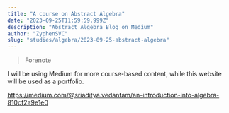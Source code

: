 ```yaml
---
title: "A course on Abstract Algebra"
date: "2023-09-25T11:59:59.999Z"
description: "Abstract Algebra Blog on Medium"
author: "ZyphenSVC"
slug: "studies/algebra/2023-09-25-abstract-algebra"
---
```


> Forenote

I will be using Medium for more course-based content, while this website will be used as a portfolio.

https://medium.com/@sriaditya.vedantam/an-introduction-into-algebra-810cf2a9e1e0